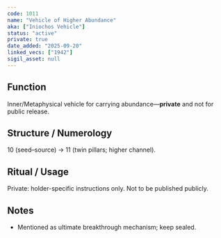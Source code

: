 ```yaml
---
code: 1011
name: "Vehicle of Higher Abundance"
aka: ["Iniochos Vehicle"]
status: "active"
private: true
date_added: "2025-09-20"
linked_vecs: ["1942"]
sigil_asset: null
---
```


## Function
Inner/Metaphysical vehicle for carrying abundance—**private** and not for public release.

## Structure / Numerology
10 (seed–source) → 11 (twin pillars; higher channel).

## Ritual / Usage
Private: holder-specific instructions only. Not to be published publicly.

## Notes
- Mentioned as ultimate breakthrough mechanism; keep sealed.

